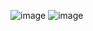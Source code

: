 ![image](https://github.com/enyan27/weather-forecast/assets/148569694/0ce78ed3-8fcd-4d54-8ddc-7f60dc3e67c8)
![image](https://github.com/enyan27/weather-forecast/assets/148569694/149cdf02-b81a-47e7-885d-e7291a414d0b)
